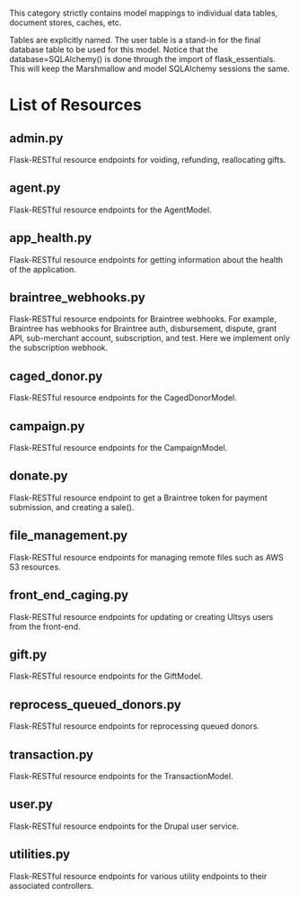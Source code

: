 This category strictly contains model mappings to individual data tables, document stores, caches, etc.

Tables are explicitly named. The user table is a stand-in for the final database table to be used for this model.
Notice that the database=SQLAlchemy() is done through the import of flask_essentials. This will keep the Marshmallow
and model SQLAlchemy sessions the same.

# List of Resources

## admin.py

Flask-RESTful resource endpoints for voiding, refunding, reallocating gifts.

## agent.py

Flask-RESTful resource endpoints for the AgentModel.

## app_health.py

Flask-RESTful resource endpoints for getting information about the health of the application.

## braintree_webhooks.py

Flask-RESTful resource endpoints for Braintree webhooks. For example, Braintree has webhooks for Braintree auth,
disbursement, dispute, grant API, sub-merchant account, subscription, and test. Here we implement only the
subscription webhook.

## caged_donor.py

Flask-RESTful resource endpoints for the CagedDonorModel.

## campaign.py

Flask-RESTful resource endpoints for the CampaignModel.

## donate.py

Flask-RESTful resource endpoint to get a Braintree token for payment submission, and creating a sale().

## file_management.py

Flask-RESTful resource endpoints for managing remote files such as AWS S3 resources.

## front_end_caging.py

Flask-RESTful resource endpoints for updating or creating Ultsys users from the front-end.

## gift.py

Flask-RESTful resource endpoints for the GiftModel.

## reprocess_queued_donors.py

Flask-RESTful resource endpoints for reprocessing queued donors.

## transaction.py

Flask-RESTful resource endpoints for the TransactionModel.

## user.py

Flask-RESTful resource endpoints for the Drupal user service.

## utilities.py

Flask-RESTful resource endpoints for various utility endpoints to their associated controllers.
